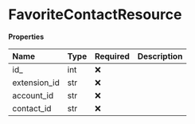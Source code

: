 # FavoriteContactResource

**Properties**

| Name         | Type | Required | Description |
| :----------- | :--- | :------- | :---------- |
| id\_         | int  | ❌       |             |
| extension_id | str  | ❌       |             |
| account_id   | str  | ❌       |             |
| contact_id   | str  | ❌       |             |

<!-- This file was generated by liblab | https://liblab.com/ -->

